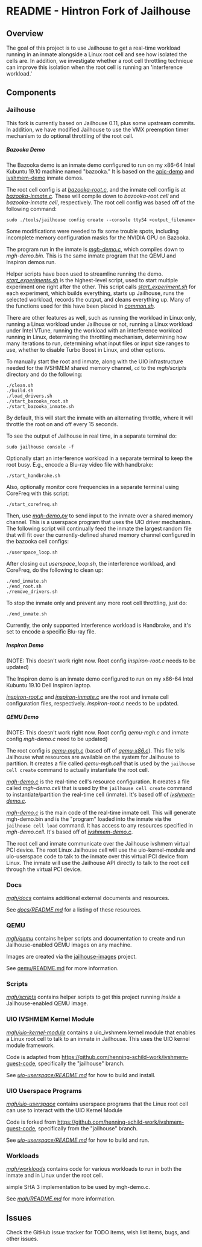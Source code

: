 README - Hintron Fork of Jailhouse
====================================

## Overview

The goal of this project is to use Jailhouse to get a real-time workload running
in an inmate alongside a Linux root cell and see how isolated the cells are.
In addition, we investigate whether a root cell throttling technique can improve
this isolation when the root cell is running an 'interference workload.'

## Components

### Jailhouse

This fork is currently based on Jailhouse 0.11, plus some upstream commits.
In addition, we have modified Jailhouse to use the VMX preemption timer
mechanism to do optional throttling of the root cell.

##### Bazooka Demo

The Bazooka demo is an inmate demo configured to run on my x86-64 Intel Kubuntu
19.10 machine named "bazooka." It is based on the
[apic-demo](../inmates/demos/x86/apic-demo.c) and
[ivshmem-demo](../inmates/demos/x86/ivshmem-demo.c) inmate demos.

The root cell config is at
[_bazooka-root.c_](../configs/x86/bazooka-root.c),
and the inmate cell config is at
[_bazooka-inmate.c_](../configs/x86/bazooka-inmate.c). These will compile down
to _bazooka-root.cell_ and _bazooka-inmate.cell_, respectively.
The root cell config was based off of the following command:

    sudo ./tools/jailhouse config create --console ttyS4 <output_filename>

Some modifications were needed to fix some trouble spots, including incomplete
memory configuration masks for the NVIDIA GPU on Bazooka.

The program run in the inmate is
[_mgh-demo.c_](../inmates/demos/x86/mgh-demo.c), which compiles down to
_mgh-demo.bin_. This is the same inmate program that the QEMU and Inspiron demos
run.

Helper scripts have been used to streamline running the demo.
[_start_experiments.sh_](scripts/start_experiments.sh) is the highest-level
script, used to start multiple experiment one right after the other. This script
calls [_start_experiment.sh_](scripts/start_experiment.sh) for each experiment,
which builds everything, starts up Jailhouse, runs the selected workload,
records the output, and cleans everything up.
Many of the functions used for this have been placed in
[_common.sh_](scripts/common.sh).

There are other features as well, such as running the workload in Linux only,
running a Linux workload under Jailhouse or not, running a Linux workload
under Intel VTune, running the workload with an interference workload running
in Linux, determining the throttling mechanism, determining how many iterations
to run, determining what input files or input size ranges to use, whether to
disable Turbo Boost in Linux, and other options.

To manually start the root and inmate, along with the UIO infrastructure needed
for the IVSHMEM shared memory channel, `cd` to the _mgh/scripts_ directory and
do the following:

    ./clean.sh
    ./build.sh
    ./load_drivers.sh
    ./start_bazooka_root.sh
    ./start_bazooka_inmate.sh

By default, this will start the inmate with an alternating throttle, where it
will throttle the root on and off every 15 seconds.

To see the output of Jailhouse in real time, in a separate terminal do:

    sudo jailhouse console -f

Optionally start an interference workload in a separate terminal to keep the
root busy. E.g., encode a Blu-ray video file with handbrake:

    ./start_handbrake.sh

Also, optionally monitor core frequencies in a separate terminal using CoreFreq
with this script:

    ./start_corefreq.sh

Then, use [_mgh-demo.py_](uio-userspace/mgh-demo.py) to send input to the inmate
over a shared memory channel. This is a userspace program that uses the UIO
driver mechanism. The following script will continually feed the inmate the
largest random file that will fit over the currently-defined shared memory
channel configured in the bazooka cell configs:

    ./userspace_loop.sh

After closing out _userspace_loop.sh_, the interference workload, and CoreFreq,
do the following to clean up:

    ./end_inmate.sh
    ./end_root.sh
    ./remove_drivers.sh

To stop the inmate only and prevent any more root cell throttling, just do:

    ./end_inmate.sh

Currently, the only supported interference workload is Handbrake, and it's set
to encode a specific Blu-ray file.

##### Inspiron Demo

(NOTE: This doesn't work right now. Root config _inspiron-root.c_ needs to be
updated)

The Inspiron demo is an inmate demo configured to run on my x86-64 Intel
Kubuntu 19.10 Dell Inspiron laptop.

[_inspiron-root.c_](../configs/x86/to-port/inspiron-root.c) and
[_inspiron-inmate.c_](../configs/x86/inspiron-inmate.c) are the root and inmate
cell configuration files, respectively. _inspiron-root.c_ needs to be updated.


##### QEMU Demo

(NOTE: This doesn't work right now. Root config _qemu-mgh.c_ and inmate config
_mgh-demo.c_ need to be updated)

The root config is [_qemu-mgh.c_](../configs/x86/to-port/qemu-mgh.c)
(based off of [_qemu-x86.c_](../configs/x86/qemu-x86.c)).
This file tells Jailhouse what
resources are available on the system for Jailhouse to partition. It creates a
file called _qemu-mgh.cell_ that is used by the `jailhouse cell create` command
to actually instantiate the root cell.

[_mgh-demo.c_](../configs/x86/to-port/mgh-demo.c) is the real-time cell's
resource configuration. It creates a file
called _mgh-demo.cell_ that is used by the `jailhouse cell create` command to
instantiate/partition the real-time cell (inmate). It's based off of
[_ivshmem-demo.c_](../configs/x86/ivshmem-demo.c).

[_mgh-demo.c_](../inmates/demos/x86/mgh-demo.c) is the main code
of the real-time inmate cell. This will generate mgh-demo.bin and is the
"program" loaded into the inmate via the `jailhouse cell load` command.
It has access to any resources specified in _mgh-demo.cell_. It's based off of
[_ivshmem-demo.c_](../inmates/demos/x86/ivshmem-demo.c).

The root cell and inmate communicate over the Jailhouse ivshmem virtual PCI
device. The root Linux Jailhouse cell will use the uio-kernel-module and
uio-userspace code to talk to the inmate over this virtual PCI device from
Linux. The inmate will use the Jailhouse API directly to talk to the root cell
through the virtual PCI device.


### Docs

[_mgh/docs_](mgh/docs) contains additional external documents and resources.

See [_docs/README.md_](docs/README.md) for a listing of these resources.


### QEMU

[_mgh/qemu_](mgh/qemu) contains helper scripts and documentation to create and
run Jailhouse-enabled QEMU images on any machine.

Images are created via the
[jailhouse-images](https://github.com/siemens/jailhouse-images) project.

See [qemu/README.md](qemu/README.md) for more information.


### Scripts

[_mgh/scripts_](mgh/scripts) contains helper scripts to get this project running *inside* a
Jailhouse-enabled QEMU image.


### UIO IVSHMEM Kernel Module

[_mgh/uio-kernel-module_](mgh/uio-kernel-module) contains a uio_ivshmem kernel
module that enables a Linux root cell to talk to an inmate in Jailhouse. This
uses the UIO kernel module framework.

Code is adapted from https://github.com/henning-schild-work/ivshmem-guest-code,
specifically the "jailhouse" branch.

See [_uio-userspace/README.md_](uio-userspace/README.md) for how to build and
install.


### UIO Userspace Programs

[_mgh/uio-userspace_](mgh/uio-userspace) contains userspace programs that the
Linux root cell can use to interact with the UIO Kernel Module

Code is forked from https://github.com/henning-schild-work/ivshmem-guest-code,
specifically from the "jailhouse" branch.

See [_uio-userspace/README.md_](uio-userspace/README.md) for how to build and
run.


### Workloads

[_mgh/workloads_](mgh/workloads) contains code for various workloads to run in both the inmate and
in Linux under the root cell.

 simple SHA 3 implementation to be used by mgh-demo.c.

See [_mgh/README.md_](mgh/README.md) for more information.

## Issues

Check the GitHub issue tracker for TODO items, wish list items, bugs, and other
issues.